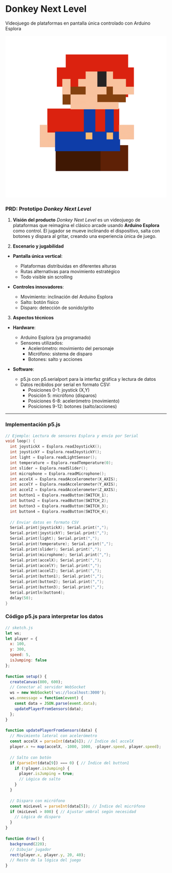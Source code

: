 # Donkey Next Level
Videojuego de plataformas en pantalla única controlado con Arduino Esplora

![Mario](1Boceto.png)

### **PRD: Prototipo *Donkey Next Level***

1. **Visión del producto**
   *Donkey Next Level* es un videojuego de plataformas que reimagina el clásico arcade usando **Arduino Esplora** como control. El jugador se mueve inclinando el dispositivo, salta con botones y dispara al gritar, creando una experiencia única de juego.

2. **Escenario y jugabilidad**

* **Pantalla única vertical**:
  * Plataformas distribuidas en diferentes alturas
  * Rutas alternativas para movimiento estratégico
  * Todo visible sin scrolling

* **Controles innovadores**:
  * Movimiento: inclinación del Arduino Esplora
  * Salto: botón físico
  * Disparo: detección de sonido/grito

3. **Aspectos técnicos**

* **Hardware**: 
  * Arduino Esplora (ya programado)
  * Sensores utilizados:
    * Acelerómetro: movimiento del personaje
    * Micrófono: sistema de disparo
    * Botones: salto y acciones

* **Software**:
  * p5.js con p5.serialport para la interfaz gráfica y lectura de datos
  * Datos recibidos por serial en formato CSV:
    * Posiciones 0-1: joystick (X,Y)
    * Posición 5: micrófono (disparos)
    * Posiciones 6-8: acelerómetro (movimiento)
    * Posiciones 9-12: botones (salto/acciones)

---

### Implementación p5.js

```cpp
// Ejemplo: Lectura de sensores Esplora y envío por Serial
void loop() {
  int joystickX = Esplora.readJoystickX();
  int joystickY = Esplora.readJoystickY();
  int light = Esplora.readLightSensor();
  int temperature = Esplora.readTemperature(0);
  int slider = Esplora.readSlider();
  int microphone = Esplora.readMicrophone();
  int accelX = Esplora.readAccelerometer(X_AXIS);
  int accelY = Esplora.readAccelerometer(Y_AXIS);
  int accelZ = Esplora.readAccelerometer(Z_AXIS);
  int button1 = Esplora.readButton(SWITCH_1);
  int button2 = Esplora.readButton(SWITCH_2);
  int button3 = Esplora.readButton(SWITCH_3);
  int button4 = Esplora.readButton(SWITCH_4);

  // Enviar datos en formato CSV
  Serial.print(joystickX); Serial.print(",");
  Serial.print(joystickY); Serial.print(",");
  Serial.print(light); Serial.print(",");
  Serial.print(temperature); Serial.print(",");
  Serial.print(slider); Serial.print(",");
  Serial.print(microphone); Serial.print(",");
  Serial.print(accelX); Serial.print(",");
  Serial.print(accelY); Serial.print(",");
  Serial.print(accelZ); Serial.print(",");
  Serial.print(button1); Serial.print(",");
  Serial.print(button2); Serial.print(",");
  Serial.print(button3); Serial.print(",");
  Serial.println(button4);
  delay(50);
}
```

### Código p5.js para interpretar los datos

```javascript
// sketch.js
let ws;
let player = {
  x: 100,
  y: 300,
  speed: 5,
  isJumping: false
};

function setup() {
  createCanvas(800, 600);
  // Conectar al servidor WebSocket
  ws = new WebSocket('ws://localhost:3000');
  ws.onmessage = function(event) {
    const data = JSON.parse(event.data);
    updatePlayerFromSensors(data);
  };
}

function updatePlayerFromSensors(data) {
  // Movimiento lateral con acelerómetro
  const accelX = parseInt(data[6]); // Índice del accelX
  player.x += map(accelX, -1000, 1000, -player.speed, player.speed);
  
  // Salto con botón
  if (parseInt(data[9]) === 0) { // Índice del button1
    if (!player.isJumping) {
      player.isJumping = true;
      // Lógica de salto
    }
  }
  
  // Disparo con micrófono
  const micLevel = parseInt(data[5]); // Índice del micrófono
  if (micLevel > 800) { // Ajustar umbral según necesidad
    // Lógica de disparo
  }
}

function draw() {
  background(220);
  // Dibujar jugador
  rect(player.x, player.y, 20, 40);
  // Resto de la lógica del juego
}
```